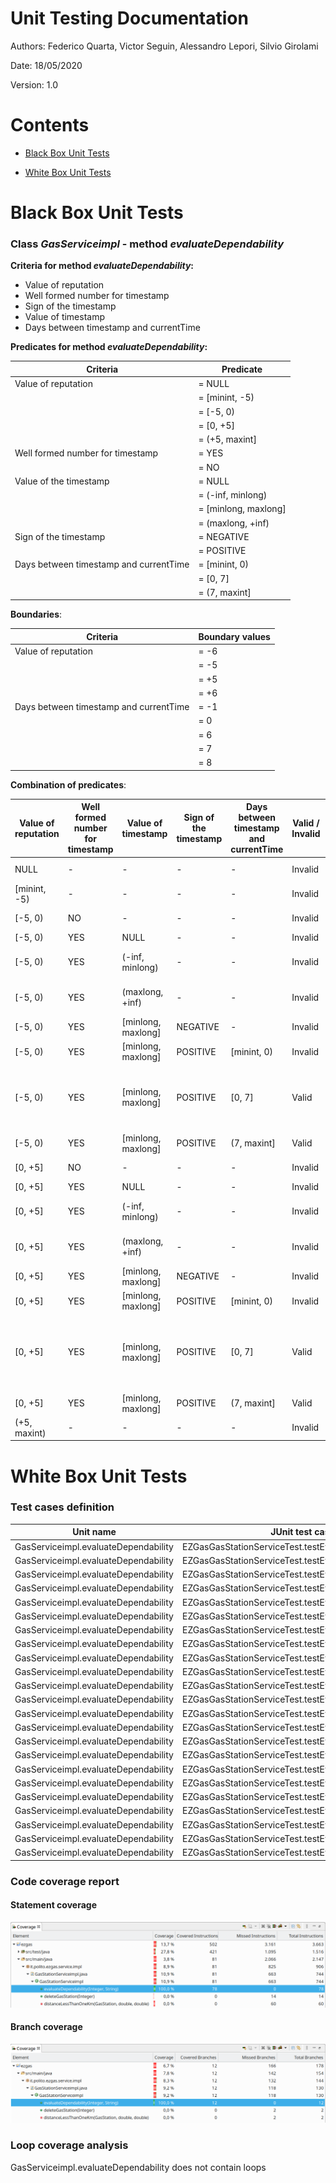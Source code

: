 # Unit Testing Documentation

Authors: Federico Quarta, Victor Seguin, Alessandro Lepori, Silvio Girolami 

Date: 18/05/2020

Version: 1.0

# Contents

- [Black Box Unit Tests](#black-box-unit-tests)




- [White Box Unit Tests](#white-box-unit-tests)


# Black Box Unit Tests

 ### **Class *GasServiceimpl* - method *evaluateDependability***



**Criteria for method *evaluateDependability*:**
	

 - Value of reputation
 - Well formed number for timestamp
 - Sign of the timestamp
 - Value of timestamp
 - Days between timestamp and currentTime 





**Predicates for method *evaluateDependability*:**

| Criteria            | Predicate |
| ------------------- | --------- |
| Value of reputation | = NULL    |
|                     | = [minint, -5) |
|                     | = [-5, 0)      |
|                     | = [0, +5]      |
|                     | = (+5, maxint] |
| Well formed number for timestamp  | = YES |
|                                   | = NO  |
| Value of the timestamp | = NULL |
|                        | = (-inf, minlong) |
|                        | = [minlong, maxlong] |
|                        | = (maxlong, +inf) |
| Sign of the timestamp  | = NEGATIVE |
|                        | = POSITIVE |
| Days between timestamp and currentTime  | = [minint, 0) |
|                                         | = [0, 7] |
|                                         | = (7, maxint] |



**Boundaries**:

| Criteria | Boundary values |
| ------------------- | --------- |
| Value of reputation | = -6 |
|                     | = -5 |
|                     | = +5 |
|                     | = +6 |
| Days between timestamp and currentTime  | = -1 |
|                                         | = 0 |
|                                         | = 6 |
|                                         | = 7 |
|                                         | = 8 |



**Combination of predicates**:

| Value of reputation | Well formed number for timestamp | Value of timestamp | Sign of the timestamp | Days between timestamp and currentTime | Valid / Invalid | Description of the test case | JUnit test case |
|-------|-------|-------|-------|-------|-------|-------|-------|
| NULL | - | - | - | - | Invalid | evaluateDependability(null, "25658965")->-1 | EZGasGasStationServiceTest.testEvaluateDependability1 |
| [minint, -5) | - | - | - | - | Invalid | evaluateDependability(-6, "25658965")->-1 | EZGasGasStationServiceTest.testEvaluateDependability2 |
| [-5, 0) | NO | - | - | - | Invalid | evaluateDependability(-3, "ad2d65")->-1 | EZGasGasStationServiceTest.testEvaluateDependability4 |
| [-5, 0) | YES | NULL | - | - | Invalid | evaluateDependability(-3, null)->-1 | EZGasGasStationServiceTest.testEvaluateDependability3 |
| [-5, 0) | YES | (-inf, minlong) | - | - | Invalid | evaluateDependability(-3, "-999999999999999999999999")->-1 | EZGasGasStationServiceTest.testEvaluateDependability20 |
| [-5, 0) | YES | (maxlong, +inf) | - | - | Invalid | evaluateDependability(-3, "999999999999999999999999")->-1 | EZGasGasStationServiceTest.testEvaluateDependability6 |
| [-5, 0) | YES | [minlong, maxlong] | NEGATIVE | - | Invalid | evaluateDependability(-3, "-25658965")->-1 | EZGasGasStationServiceTest.testEvaluateDependability5 |
| [-5, 0) | YES | [minlong, maxlong] | POSITIVE | [minint, 0) | Invalid | evaluateDependability(-1, Long.toString(TODAY+1DAY)->-1 | EZGasGasStationServiceTest.testEvaluateDependability7 |
| [-5, 0) | YES | [minlong, maxlong] | POSITIVE | [0, 7] | Valid | evaluateDependability(-5, Long.toString(TODAY-7DAYS))->0 evaluateDependability(-3, Long.toString(TODAY))->60.0 evaluateDependability(-5, Long.toString(TODAY-6DAYS)->7.14 | EZGasGasStationServiceTest.testEvaluateDependability8, EZGasGasStationServiceTest.testEvaluateDependability9, EZGasGasStationServiceTest.testEvaluateDependability22 |
| [-5, 0) | YES | [minlong, maxlong] | POSITIVE | (7, maxint] | Valid | evaluateDependability(-3, Long.toString(TODAY-8DAYS))->10 | EZGasGasStationServiceTest.testEvaluateDependability10 |
| [0, +5] | NO | - | - | - | Invalid | evaluateDependability(+2, "ad2d65")->-1 | EZGasGasStationServiceTest.testEvaluateDependability13 |
| [0, +5] | YES | NULL | - | - | Invalid | evaluateDependability(+4, null)->-1 | EZGasGasStationServiceTest.testEvaluateDependability12 |
| [0, +5] | YES | (-inf, minlong) | - | - | Invalid | evaluateDependability(+3, "-999999999999999999999999")->-1 | EZGasGasStationServiceTest.testEvaluateDependability21 |
| [0, +5] | YES | (maxlong, +inf) | - | - | Invalid | evaluateDependability(+3, "999999999999999999999999")->-1 | EZGasGasStationServiceTest.testEvaluateDependability15 |
| [0, +5] | YES | [minlong, maxlong] | NEGATIVE | - | Invalid | evaluateDependability(+5, "-1")->-1 | EZGasGasStationServiceTest.testEvaluateDependability14 |
| [0, +5] | YES | [minlong, maxlong] | POSITIVE | [minint, 0) | Invalid | evaluateDependability(+5, Long.toString(TODAY+1DAY))->-1 | EZGasGasStationServiceTest.testEvaluateDependability16 |
| [0, +5] | YES | [minlong, maxlong] | POSITIVE | [0, 7] | Valid | evaluateDependability(+5, Long.toString(TODAY-7DAYS))->50 evaluateDependability(+3, Long.toString(TODAY))->90 evaluateDependability(+5, Long.toString(TODAY-6DAYS))->57.14| EZGasGasStationServiceTest.testEvaluateDependability17, EZGasGasStationServiceTest.testEvaluateDependability18, EZGasGasStationServiceTest.testEvaluateDependability23 |
| [0, +5] | YES | [minlong, maxlong] | POSITIVE | (7, maxint] | Valid | evaluateDependability(+4, Long.toString(TODAY-8DAYS))->45 | EZGasGasStationServiceTest.testEvaluateDependability19 |
| (+5, maxint) | - | - | - | - | Invalid | evaluateDependability(+6, "25658965")->-1 | EZGasGasStationServiceTest.testEvaluateDependability11 |







# White Box Unit Tests

### Test cases definition

| Unit name | JUnit test case |
|--|--|
| GasServiceimpl.evaluateDependability | EZGasGasStationServiceTest.testEvaluateDependability1 |
| GasServiceimpl.evaluateDependability | EZGasGasStationServiceTest.testEvaluateDependability2 |
| GasServiceimpl.evaluateDependability | EZGasGasStationServiceTest.testEvaluateDependability3 |
| GasServiceimpl.evaluateDependability | EZGasGasStationServiceTest.testEvaluateDependability4 |
| GasServiceimpl.evaluateDependability | EZGasGasStationServiceTest.testEvaluateDependability5 |
| GasServiceimpl.evaluateDependability | EZGasGasStationServiceTest.testEvaluateDependability6 |
| GasServiceimpl.evaluateDependability | EZGasGasStationServiceTest.testEvaluateDependability7 |
| GasServiceimpl.evaluateDependability | EZGasGasStationServiceTest.testEvaluateDependability8 |
| GasServiceimpl.evaluateDependability | EZGasGasStationServiceTest.testEvaluateDependability9 |
| GasServiceimpl.evaluateDependability | EZGasGasStationServiceTest.testEvaluateDependability10 |
| GasServiceimpl.evaluateDependability | EZGasGasStationServiceTest.testEvaluateDependability11 |
| GasServiceimpl.evaluateDependability | EZGasGasStationServiceTest.testEvaluateDependability12 |
| GasServiceimpl.evaluateDependability | EZGasGasStationServiceTest.testEvaluateDependability13 |
| GasServiceimpl.evaluateDependability | EZGasGasStationServiceTest.testEvaluateDependability14 |
| GasServiceimpl.evaluateDependability | EZGasGasStationServiceTest.testEvaluateDependability15 |
| GasServiceimpl.evaluateDependability | EZGasGasStationServiceTest.testEvaluateDependability16 |
| GasServiceimpl.evaluateDependability | EZGasGasStationServiceTest.testEvaluateDependability17 |
| GasServiceimpl.evaluateDependability | EZGasGasStationServiceTest.testEvaluateDependability18 |
| GasServiceimpl.evaluateDependability | EZGasGasStationServiceTest.testEvaluateDependability19 |
| GasServiceimpl.evaluateDependability | EZGasGasStationServiceTest.testEvaluateDependability20 |
| GasServiceimpl.evaluateDependability | EZGasGasStationServiceTest.testEvaluateDependability21 |
| GasServiceimpl.evaluateDependability | EZGasGasStationServiceTest.testEvaluateDependability22 |
| GasServiceimpl.evaluateDependability | EZGasGasStationServiceTest.testEvaluateDependability23 |

### Code coverage report
#### Statement coverage

![statement coverage](./images/statement_coverage.png)

#### Branch coverage

![statement coverage](./images/branch_coverage.png)


### Loop coverage analysis

GasServiceimpl.evaluateDependability does not contain loops
<!---
|Unit name | Loop rows | Number of iterations | JUnit test case |
|---|---|---|---|
|||||
|||||
||||||
-->



